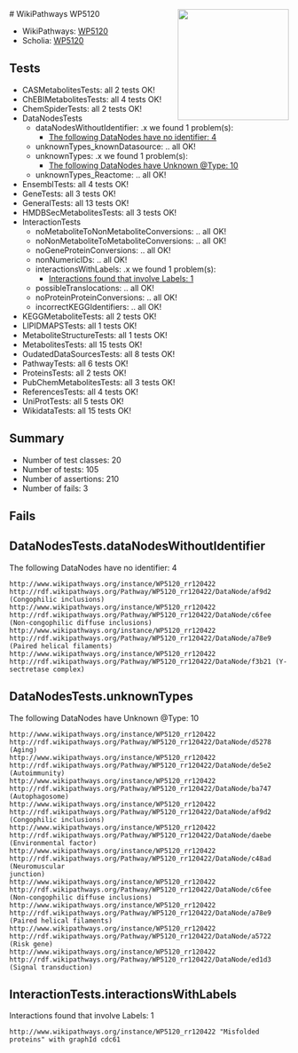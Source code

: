 <img style="float: right; width: 200px" src="https://upload.wikimedia.org/wikipedia/commons/thumb/8/83/Wplogo_with_text_500.png/640px-Wplogo_with_text_500.png" />
# WikiPathways WP5120

* WikiPathways: [WP5120](https://new.wikipathways.org/pathways/WP5120)
* Scholia: [WP5120](https://scholia.toolforge.org/wikipathways/WP5120)
## Tests
* CASMetabolitesTests: all 2 tests OK!
* ChEBIMetabolitesTests: all 4 tests OK!
* ChemSpiderTests: all 2 tests OK!
* DataNodesTests
    * dataNodesWithoutIdentifier: .x we found 1 problem(s):
        * [The following DataNodes have no identifier: 4](#d2d32fa3)
    * unknownTypes_knownDatasource: .. all OK!
    * unknownTypes: .x we found 1 problem(s):
        * [The following DataNodes have Unknown @Type: 10](#ef950831)
    * unknownTypes_Reactome: .. all OK!
* EnsemblTests: all 4 tests OK!
* GeneTests: all 3 tests OK!
* GeneralTests: all 13 tests OK!
* HMDBSecMetabolitesTests: all 3 tests OK!
* InteractionTests
    * noMetaboliteToNonMetaboliteConversions: .. all OK!
    * noNonMetaboliteToMetaboliteConversions: .. all OK!
    * noGeneProteinConversions: .. all OK!
    * nonNumericIDs: .. all OK!
    * interactionsWithLabels: .x we found 1 problem(s):
        * [Interactions found that involve Labels: 1](#630d2678)
    * possibleTranslocations: .. all OK!
    * noProteinProteinConversions: .. all OK!
    * incorrectKEGGIdentifiers: .. all OK!
* KEGGMetaboliteTests: all 2 tests OK!
* LIPIDMAPSTests: all 1 tests OK!
* MetaboliteStructureTests: all 1 tests OK!
* MetabolitesTests: all 15 tests OK!
* OudatedDataSourcesTests: all 8 tests OK!
* PathwayTests: all 6 tests OK!
* ProteinsTests: all 2 tests OK!
* PubChemMetabolitesTests: all 3 tests OK!
* ReferencesTests: all 4 tests OK!
* UniProtTests: all 5 tests OK!
* WikidataTests: all 15 tests OK!


## Summary

* Number of test classes: 20
* Number of tests: 105
* Number of assertions: 210
* Number of fails: 3

## Fails

<a name="d2d32fa3" />

## DataNodesTests.dataNodesWithoutIdentifier

The following DataNodes have no identifier: 4
```
http://www.wikipathways.org/instance/WP5120_rr120422 http://rdf.wikipathways.org/Pathway/WP5120_rr120422/DataNode/af9d2 (Congophilic inclusions)
http://www.wikipathways.org/instance/WP5120_rr120422 http://rdf.wikipathways.org/Pathway/WP5120_rr120422/DataNode/c6fee (Non-congophilic diffuse inclusions)
http://www.wikipathways.org/instance/WP5120_rr120422 http://rdf.wikipathways.org/Pathway/WP5120_rr120422/DataNode/a78e9 (Paired helical filaments)
http://www.wikipathways.org/instance/WP5120_rr120422 http://rdf.wikipathways.org/Pathway/WP5120_rr120422/DataNode/f3b21 (Y-sectretase complex)
```

<a name="ef950831" />

## DataNodesTests.unknownTypes

The following DataNodes have Unknown @Type: 10
```
http://www.wikipathways.org/instance/WP5120_rr120422 http://rdf.wikipathways.org/Pathway/WP5120_rr120422/DataNode/d5278 (Aging)
http://www.wikipathways.org/instance/WP5120_rr120422 http://rdf.wikipathways.org/Pathway/WP5120_rr120422/DataNode/de5e2 (Autoimmunity)
http://www.wikipathways.org/instance/WP5120_rr120422 http://rdf.wikipathways.org/Pathway/WP5120_rr120422/DataNode/ba747 (Autophagosome)
http://www.wikipathways.org/instance/WP5120_rr120422 http://rdf.wikipathways.org/Pathway/WP5120_rr120422/DataNode/af9d2 (Congophilic inclusions)
http://www.wikipathways.org/instance/WP5120_rr120422 http://rdf.wikipathways.org/Pathway/WP5120_rr120422/DataNode/daebe (Environmental factor)
http://www.wikipathways.org/instance/WP5120_rr120422 http://rdf.wikipathways.org/Pathway/WP5120_rr120422/DataNode/c48ad (Neuromuscular 
junction)
http://www.wikipathways.org/instance/WP5120_rr120422 http://rdf.wikipathways.org/Pathway/WP5120_rr120422/DataNode/c6fee (Non-congophilic diffuse inclusions)
http://www.wikipathways.org/instance/WP5120_rr120422 http://rdf.wikipathways.org/Pathway/WP5120_rr120422/DataNode/a78e9 (Paired helical filaments)
http://www.wikipathways.org/instance/WP5120_rr120422 http://rdf.wikipathways.org/Pathway/WP5120_rr120422/DataNode/a5722 (Risk gene)
http://www.wikipathways.org/instance/WP5120_rr120422 http://rdf.wikipathways.org/Pathway/WP5120_rr120422/DataNode/ed1d3 (Signal transduction)
```

<a name="630d2678" />

## InteractionTests.interactionsWithLabels

Interactions found that involve Labels: 1
```
http://www.wikipathways.org/instance/WP5120_rr120422 "Misfolded
proteins" with graphId cdc61
```

